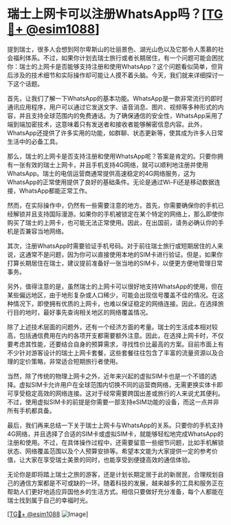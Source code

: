 # 瑞士上网卡可以注册WhatsApp吗？[[TG💪+ @esim1088](https://t.me/s/esim1088)]

提到瑞士，很多人会想到阿尔卑斯山的壮丽景色、湖光山色以及它那令人羡慕的社会福利体系。不过，如果你计划去瑞士旅行或者长期居住，有一个问题可能会困扰你：瑞士的上网卡是否能够支持注册和使用WhatsApp？这个问题看似简单，但背后涉及的技术细节和实际操作却可能让人摸不着头脑。今天，我们就来详细探讨一下这个话题。

首先，让我们了解一下WhatsApp的基本功能。WhatsApp是一款非常流行的即时通讯应用程序，用户可以通过它发送文字、语音消息、图片、视频等多种形式的内容，并且支持全球范围内的免费通话。为了确保通信的安全性，WhatsApp采用了端到端加密技术，这意味着只有发送者和接收者能够解密信息内容。此外，WhatsApp还提供了许多实用的功能，如群聊、状态更新等，使其成为许多人日常生活中的必备工具。

那么，瑞士的上网卡是否支持注册和使用WhatsApp呢？答案是肯定的。只要你拥有一张有效的瑞士上网卡，并且手机支持4G网络，就可以顺利地注册并使用WhatsApp。瑞士的电信运营商通常提供高速稳定的4G网络服务，这为WhatsApp的正常使用提供了良好的基础条件。无论是通过Wi-Fi还是移动数据连接，WhatsApp都能正常工作。

然而，在实际操作中，仍然有一些需要注意的地方。首先，你需要确保你的手机已经解锁并且支持国际漫游。如果你的手机被锁定在某个特定的网络上，那么即使你购买了瑞士的上网卡，也可能无法正常使用。因此，在出国前，请务必确认你的手机是否兼容当地网络。

其次，注册WhatsApp时需要验证手机号码。对于前往瑞士旅行或短期居住的人来说，这通常不是问题，因为你可以直接使用本地的SIM卡进行验证。但是，如果你打算长期居住在瑞士，建议提前准备好一张当地的SIM卡，以便更方便地管理日常事务。

另外，值得注意的是，虽然瑞士的上网卡可以很好地支持WhatsApp的使用，但在某些偏远地区，由于地形复杂或人口稀少，可能会出现信号覆盖不佳的情况。在这种情况下，即使拥有优质的上网卡，也难以保证稳定的网络连接。因此，在选择旅行目的地时，最好事先查询相关地区的网络覆盖情况。

除了上述技术层面的问题外，还有一个经济方面的考量。瑞士的生活成本相对较高，包括通信费用在内的各项开支都需要额外注意。因此，在选择上网卡时，不仅要考虑其性能，还要结合自身的预算需求，寻找性价比最高的方案。目前市面上有不少针对游客设计的瑞士上网卡套餐，这些套餐往往包含了丰富的流量资源以及合理的定价策略，非常适合短期旅行者使用。

当然，除了传统的物理上网卡之外，近年来兴起的虚拟SIM卡也是一个不错的选择。虚拟SIM卡允许用户在全球范围内切换不同的运营商网络，无需更换实体卡即可享受稳定高效的网络连接。这对于经常需要跨国出差或旅行的人来说尤其便利。不过，使用虚拟SIM卡的前提是你需要一部支持eSIM功能的设备，而这一点并非所有手机都具备。

最后，我们再来总结一下关于瑞士上网卡与WhatsApp的关系。只要你的手机支持4G网络，并且选择了合适的SIM卡或虚拟SIM卡，就能够轻松地完成WhatsApp的注册和使用。不过，在具体操作过程中，还需要留意一些细节问题，比如手机解锁状态、网络覆盖范围以及个人预算安排等。希望本文能为大家提供一定的参考价值，让大家在享受瑞士美景的同时，也能享受到便捷高效的通信体验。

无论你是即将踏上瑞士之旅的游客，还是计划长期定居于此的新居民，合理规划自己的通信方案都是不可或缺的一环。随着科技的发展，越来越多的工具和服务正在帮助人们更好地适应异国他乡的生活方式。相信只要做好充分准备，每个人都能在瑞士找到属于自己的幸福时光。

[[TG💪+ @esim1088](https://t.me/s/esim1088) ![Image](https://i.postimg.cc/4NQfJmqS/Snipaste-2025-05-13-00-14-12.png)]